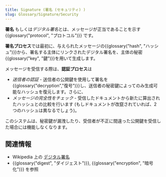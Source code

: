 ```yaml
---
title: Signature (署名 (セキュリティ) )
slug: Glossary/Signature/Security
---
```


**署名** もしくは*デジタル署名*とは、メッセージが正当であることを示す {{glossary("protocol", "プロトコル")}} です。

**署名プロセス**では最初に、与えられたメッセージの{{glossary("hash", "ハッシュ")}}から、署名する主体にリンクされたデジタル署名を、主体の秘密{{glossary("key", "鍵")}}を用いて生成します。

メッセージを受信する際は、**認証プロセス**は

- _送信者の認証_ - 送信者の公開鍵を使用して署名を{{glossary("decryption","復号")}}し、送信者の秘密鍵によってのみ生成可能なハッシュを復元します。さらに、
- _メッセージの完全性をチェック_ - 受信したドキュメントから新たに算出されたハッシュとの比較を行います (もしドキュメントが改竄されていれば、2 つのハッシュは異なるでしょう)。

このシステムは、秘密鍵が漏洩したり、受信者が不正に間違った公開鍵を受信した場合には機能しなくなります。

## 関連情報

- Wikipedia 上の [デジタル署名](https://ja.wikipedia.org/wiki/デジタル署名)
- {{glossary("digest", "ダイジェスト")}}, {{glossary("encryption", "暗号化")}} を参照
